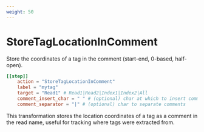 ```yaml
---
weight: 50
---
```


# StoreTagLocationInComment

Store the coordinates of a tag in the comment (start-end, 0-based, half-open).

```toml
[[step]]
    action = "StoreTagLocationInComment"
    label = "mytag"
    target = "Read1" # Read1|Read2|Index1|Index2|All
    comment_insert_char = " " # (optional) char at which to insert comments
    comment_separator = "|" # (optional) char to separate comments
```

This transformation stores the location coordinates of a tag as a comment in the read name, useful for tracking where tags were extracted from.